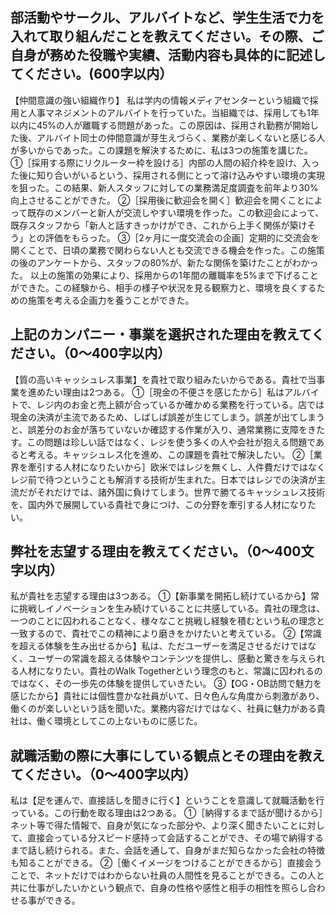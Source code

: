 ## 部活動やサークル、アルバイトなど、学生生活で力を入れて取り組んだことを教えてください。その際、ご自身が務めた役職や実績、活動内容も具体的に記述してください。(600字以内）
【仲間意識の強い組織作り】
  私は学内の情報メディアセンターという組織で採用と人事マネジメントのアルバイトを行っていた。当組織では、採用しても1年以内に45%の人が離職する問題があった。この原因は、採用され勤務が開始した後、アルバイト同士の仲間意識が芽生えづらく、業務が楽しくないと感じる人が多いからであった。この課題を解決するために、私は3つの施策を講じた。
  ①［採用する際にリクルーター枠を設ける］内部の人間の紹介枠を設け、入った後に知り合いがいるという、採用される側にとって溶け込みやすい環境の実現を狙った。この結果、新人スタッフに対しての業務満足度調査を前年より30%向上させることができた。
  ②［採用後に歓迎会を開く］歓迎会を開くことによって既存のメンバーと新人が交流しやすい環境を作った。この歓迎会によって、既存スタッフから「新人と話すきっかけができ、これから上手く関係が築けそう」との評価をもらった。
  ③［2ヶ月に一度交流会の企画］定期的に交流会を開くことで、日頃の業務で関わらない人とも交流できる機会を作った。この施策の後のアンケートから、スタッフの80%が、新たな関係を築けたことがわかった。
  以上の施策の効果により、採用からの1年間の離職率を5%まで下げることができた。この経験から、相手の様子や状況を見る観察力と、環境を良くするための施策を考える企画力を養うことができた。
## 上記のカンパニー・事業を選択された理由を教えてください。（0～400字以内）
【質の高いキャッシュレス事業】を貴社で取り組みたいからである。貴社で当事業を進めたい理由は2つある。
①［現金の不便さを感じたから］私はアルバイトで、レジ内のお金と売上額が合っているか確かめる業務を行っている。店では現金の決済が主流であるため、しばしば誤差が生じてしまう。誤差が出てしまうと、誤差分のお金が落ちていないか確認する作業が入り、通常業務に支障をきたす。この問題は珍しい話ではなく、レジを使う多くの人や会社が抱える問題であると考える。キャッシュレス化を進め、この課題を貴社で解決したい。
②［業界を牽引する人材になりたいから］欧米ではレジを無くし、人件費だけではなくレジ前で待つということも解消する技術が生まれた。日本ではレジでの決済が主流だがそれだけでは、諸外国に負けてしまう。世界で勝てるキャッシュレス技術を、国内外で展開している貴社で身につけ、この分野を牽引する人材になりたい。
## 弊社を志望する理由を教えてください。（0～400文字以内）
私が貴社を志望する理由は3つある。
①【新事業を開拓し続けているから】常に挑戦しイノベーションを生み続けていることに共感している。貴社の理念は、一つのことに囚われることなく、様々なこと挑戦し経験を積むという私の理念と一致するので、貴社でこの精神により磨きをかけたいと考えている。
②【常識を超える体験を生み出せるから】私は、ただユーザーを満足させるだけではなく、ユーザーの常識を超える体験やコンテンツを提供し、感動と驚きを与えられる人材になりたい。貴社のWalk Togetherという理念のもと、常識に囚われるのではなく、その一歩先の体験を提供していきたい。
③【OG・OB訪問で魅力を感じたから】貴社には個性豊かな社員がいて、日々色んな角度から刺激があり、働くのが楽しいという話を聞いた。業務内容だけではなく、社員に魅力がある貴社は、働く環境としてこの上ないものに感じた。
## 	就職活動の際に大事にしている観点とその理由を教えてください。（0～400字以内）
私は【足を運んで、直接話しを聞きに行く】ということを意識して就職活動を行っている。この行動を取る理由は2つある。
①［納得するまで話が聞けるから］ネット等で得た情報で、自身が気になった部分や、より深く聞きたいことに対して、直接会っている分スピード感持って会話することができ、その場で納得するまで話し続けられる。また、会話を通して、自身がまだ知らなかった会社の特徴も知ることができる。
②［働くイメージをつけることができるから］直接会うことで、ネットだけではわからない社員の人間性を見ることができる。この人と共に仕事がしたいかという観点で、自身の性格や感性と相手の相性を照らし合わせる事ができる。

